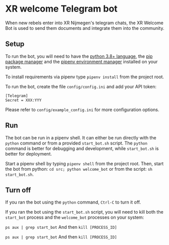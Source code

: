 # XR welcome Telegram bot

When new rebels enter into XR Nijmegen's telegram chats, the XR Welcome Bot is used to send them documents and
integrate them into the community.

## Setup

To run the bot, you will need to have the [python 3.8+ language](https://www.python.org/),
the [pip package manager](https://pip.pypa.io/en/stable/installation/) and
the [pipenv environment manager](https://pypi.org/project/pipenv/) installed on your system.

To install requirements via pipenv type `pipenv install` from the project root.

To run the bot, create the file `config/config.ini` and add your API token:

```
[Telegram]
Secret = XXX:YYY
```

Please refer to `config/example_config.ini` for more configuration options.

## Run

The bot can be run in a pipenv shell. It can either be run directly with the `python` command or from a
provided `start_bot.sh` script. The `python` command is better for debugging and development, while `start_bot.sh` is
better for deployment.

Start a pipenv shell by typing `pipenv shell` from the project root. Then, start the bot from
python: `cd src; python welcome_bot` or from the script: `sh start_bot.sh`.

## Turn off

If you ran the bot using the `python` command, `Ctrl-C` to turn it off.

If you ran the bot using the `start_bot.sh` script, you will need to kill both the `start_bot` process and
the `welcome_bot` processes on your system:

`ps aux | grep start_bot` And then `kill [PROCESS_ID]`

`ps aux | grep start_bot` And then `kill [PROCESS_ID]`
